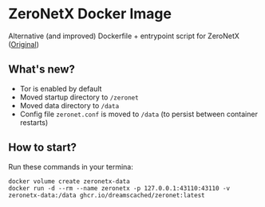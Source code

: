 # ZeroNetX Docker Image

Alternative (and improved) Dockerfile + entrypoint script for ZeroNetX
([Original](https://github.com/ZeroNetX/ZeroNet/blob/py3-latest/Dockerfile))

## What's new?

- Tor is enabled by default
- Moved startup directory to `/zeronet`
- Moved data directory to `/data`
- Config file `zeronet.conf` is moved to `/data` (to persist between container restarts)

## How to start?

Run these commands in your termina:

```shell
docker volume create zeronetx-data
docker run -d --rm --name zeronetx -p 127.0.0.1:43110:43110 -v zeronetx-data:/data ghcr.io/dreamscached/zeronet:latest
```
